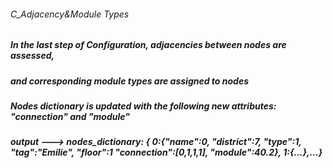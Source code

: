 ###### C_Adjacency&Module Types
##### In the last step of Configuration, adjacencies between nodes are assessed,
##### and corresponding module types are assigned to nodes
##### Nodes dictionary is updated with the following new attributes: "connection" and "module"
##### output ---> nodes_dictionary: { 0:{"name":0, "district":7, "type":1, "tag":"Emilie", "floor":1 "connection":[0,1,1,1], "module":40.2}, 1:{...},...}
